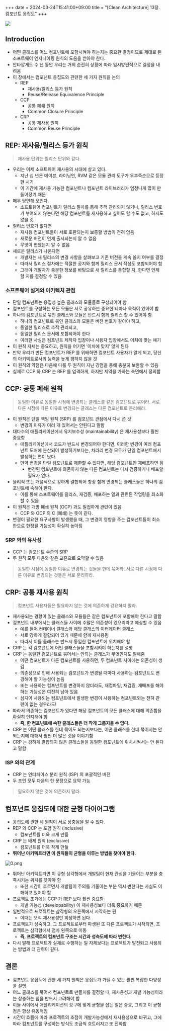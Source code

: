+++ 
date = 2024-03-24T15:41:00+09:00
title = "[Clean Architecture] 13장. 컴포넌트 응집도"
+++

<img src="/images/books/clean-architecture/cover.jpg">

## Introduction

- 어떤 클래스를 어느 컴포넌트에 포함시켜야 하는지는 중요한 결정이므로 제대로 된 소프트웨어 엔지니어링 원칙의 도움을 받아야 한다.
- 안타깝게도 수 년 동안 우리는 거의 순전히 상황에 따라 임시방편적으로 결정을 내려옴
- 이 장에서는 컴포넌트 응집도와 관련한 세 가지 원칙을 논의
  - REP
    - 재사용/릴리스 등가 원칙
    - Reuse/Release Equivalence Principle
  - CCP
    - 공통 폐쇄 원칙
    - Common Closure Principle
  - CRP
    - 공통 재사용 원칙
    - Common Reuse Principle

## REP: 재사용/릴리스 등가 원칙

> 재사용 단위는 릴리스 단위와 같다.

- 우리는 이제 소프트웨어 재사용의 시대에 살고 있다.
  - 지난 십 년은 메이븐, 라이닝언, RVM 같은 모듈 관리 도구가 우후죽순으로 등장한 시기
  - 이 기간에 재사용 가능한 컴포넌트나 컴포넌트 라이브러리가 엄청나게 많이 만들어졌기 때문
- 매우 당연해 보인다.
  - 소프트웨어 컴포넌트가 릴리스 절차를 통해 추적 관리되지 않거나, 릴리스 번호가 부여되지 않는다면 해당 컴포넌트를 재사용하고 싶어도 할 수도 없고, 하지도 않을 것
- 릴리스 번호가 없다면
  - 재사용 컴포넌트들이 서로 호환되는지 보증할 방법이 전혀 없음
  - 새로운 버전이 언제 출시되는지 알 수 없음
  - 무엇이 변했는지 알 수 없음
- 새로운 릴리스가 나온다면
  - 개발자는 새 릴리스의 변경 사항을 살펴보고 기존 버전을 계속 쓸지 여부를 결정
  - 따라서 릴리스 절차에는 적절한 공지와 함께 릴리스 문서 작성도 포함되어야 함
  - 그래야 개발자가 충분한 정보를 바탕으로 새 릴리스를 통합할 지, 한다면 언제 할 지를 결정할 수 있음

### 소프트웨어 설계와 아키텍처 관점

- 단일 컴포넌트는 응집성 높은 클래스와 모듈들로 구성되어야 함
- 컴포넌트를 구성하는 모든 모듈은 서로 공유하는 중요한 테마나 목적이 있어야 함
- 하나의 컴포넌트로 묶인 클래스와 모듈은 반드시 함께 릴리스 할 수 있어야 함
  - 하나의 컴포넌트로 묶인 클래스와 모듈은 버전 번호가 같아야 하고,
  - 동일한 릴리스로 추적 관리되고,
  - 동일한 릴리스 문서에 포함되어야 한다
  - 이러한 사실은 컴포넌트 제작자 입장이나 사용자 입장에서도 이치에 맞는 얘기
- 이 원칙 자체는 중요하고, 원칙을 어기면 ‘이치에 맞지’ 않게 된다
- 만약 우리가 만든 컴포넌트가 REP 를 위배하면 컴포넌트 사용자가 알게 되고, 당신의 아키텍트로서의 능력을 높게 평하지 않을 것
- 이 원칙의 약점은 다음에 다룰 두 원칙이 지닌 강점을 통해 충분히 보완할 수 있음
- 실제로 CCP 와 CRP 는 REP 를 엄격하게, 하지만 제약을 가하는 측면에서 정의함

## CCP: 공통 폐쇄 원칙

> 동일한 이유로 동일한 시점에 변경되는 클래스를 같은 컴포넌트로 묶어라.
> 서로 다른 시점에 다른 이유로 변경되는 클래스는 다른 컴포넌트로 분리해라.

- 이 원칙은 단일 책임 원칙 (SRP) 를 컴포넌트 관점에서 다시 쓴 것
  - 변경의 이유가 여러 개 있어서는 안된다고 말함
- 대다수의 애플리케이션에서 유지보수성 (maintainability) 은 재사용성보다 훨씬 중요함
  - 애플리케이션에서 코드가 반드시 변경되어야 한다면, 이러한 변경이 여러 컴포넌트 도처에 분산되어 발생하기보다는, 차라리 변경 모두가 단일 컴포넌트에서 발생하는 편이 낫다.
  - 만약 변경을 단일 컴포넌트로 제한할 수 있다면, 해당 컴포넌트만 재배포하면 됨
    - 변경된 컴포넌트에 의존하지 않는 다른 컴포넌트는 다시 검증하거나 배포할 필요가 없다.
- 물리적 또는 개념적으로 강하게 결합되어 항상 함께 변경되는 클래스들은 하나의 컴포넌트에 속해야 한다.
  - 이를 통해 소프트웨어를 릴리스, 재검증, 배포하는 일과 관련된 작업량을 최소화할 수 있음
- 이 원칙은 개방 폐쇄 원칙 (OCP) 과도 밀접하게 관련이 있음
  - CCP 와 OCP 의 C (폐쇄) 는 뜻이 같다.
- 변경이 필요한 요구사항이 발생했을 때, 그 변경이 영향을 주는 컴포넌트들이 최소한으로 한정될 가능성이 확실히 높아짐

### SRP 와의 유사성

- CCP 는 컴포넌트 수준의 SRP
- 두 원칙 모두 다음와 같은 교휸으로 요약할 수 있음

> 동일한 시점에 동일한 이유로 변경되는 것들을 한데 묶어라.
> 서로 다른 시점에 다른 이유로 변경되는 것들은 서로 분리하라.

## CRP: 공통 재사용 원칙

> 컴포넌트 사용자들은 필요하지 않는 것에 의존하게 강요하지 말라.

- 재사용되는 경향이 있는 클래스와 모듈들은 같은 컴포넌트에 포함해야 한다고 말함
- 컴포넌트 내부에서는 클래스들 사이에 수많은 의존성이 있으리라고 예상할 수 있음
  - 예를 들어 컨테이너 클래스와 해당 클래스의 이터레이터 클래스
  - 서로 강하게 결합되어 있기 때문에 함께 재사용됨
  - 따라서 이들 클래스는 반드시 동일한 컴포넌트에 위치해야 함
- CRP 는 각 컴포넌트에 어떤 클래스들을 포함시켜야 하는지를 설명
- CRP 는 동일한 컴포넌트로 묶어서는 안되는 클래스가 무엇인지도 말해줌
  - 어떤 컴포넌트가 다른 컴포넌트를 사용하면, 두 컴포넌트 사이에는 의존성이 생김
  - 의존성으로 인해 사용되는 컴포넌트가 변경될 때마다 사용하는 컴포넌트도 변경해야 할 가능성이 높음
  - 또는 사용하는 컴포넌트를 변경하지 않더라도, 재컴파일, 재검증, 재배포를 해야 하는 가능성은 여전히 남아 있음
  - 심지어 사용되는 컴포넌트에서 발생한 변경이 사용하는 컴포넌트와는 전혀 관련이 없는 경우라도!
- 따라서 의존하는 컴포넌트가 있다면 해당 컴포넌트의 모든 클래스에 대해 의존함을 확실히 인지해야 함
  - **즉, 한 컴포넌트에 속한 클래스들은 더 작게 그룹지을 수 없다.**
- CRP 는 어떤 클래스를 한데 묶어도 되는지보다는, 어떤 클래스를 한데 묶어서는 안 되는지에 대해서 훨씬 더 많은 것을 이야기함
- CRP 는 강하게 결합되지 않은 클래스들을 동일한 컴포넌트에 위치시켜서는 안 된다고 말함

### ISP 와의 관계

- CRP 는 인터페이스 분리 원칙 (ISP) 의 포괄적인 버전
- 두 조언 모두 다음의 한 문장으로 요약 가능

> 필요하지 않은 것에 의존하지 말라.

## 컴포넌트 응집도에 대한 균형 다이어그램

- 응집도에 관한 세 원칙이 서로 상충됨을 알 수 있다.
- REP 와 CCP 는 포함 원칙 (inclusive)
  - 컴포넌트를 더욱 크게 만듦
- CRP 는 배제 원칙 (exclusive)
  - 컴포넌트를 더욱 작게 만듦
- **뛰어난 아키텍트라면 이 원칙들이 균형을 이루는 방법을 찾아야 한다.**

![0.png](/images/books/clean-architecture/chapter13/0.png)

- 뛰어난 아키텍트라면 이 규형 삼각형에서 개발팀이 현재 관심을 기울이는 부분을 충족시키는 위치를 찾아야 함
  - 또한 시간이 흐르면서 개발팀이 주의를 기울이는 부분 역시 변한다는 사실도 이해하고 있어야 함
- 프로젝트 초기에는 CCP 가 REP 보다 훨씬 중요함
  - 개발 가능성 (developability) 이 재사용성보다 더욱 중요하기 때문
- 일반적으로 프로젝트는 삼각형의 오른쪽에서 시작하는 편
  - 이때는 오직 재사용성만 희생하면 된다.
- 프로젝트가 성숙하고, 그 프로젝트로부터 파생된 또 다른 프로젝트가 시작되면, 프로젝트는 삼각형에서 점차 왼쪽으로 이동
  - **즉, 프로젝트의 컴포넌트 구조는 시간과 성숙도에 따라 변한다.**
- 다시 말해 프로젝트가 실제로 수행하는 일 자체보다는 프로젝트가 발전되고 사용되는 방법과 더 관련이 깊다.

## 결론

- 컴포넌트 응집도에 관한 세 가지 원칙은 응집도가 가질 수 있는 훨씬 복잡한 다양성을 설명
- 어느 클래스를 묶어서 컴포넌트로 만들지를 결정할 때, 재사용성과 개발 가능성이라는 상충하는 힘을 반드시 고려해야 함
- 이들 사이에서 애플리케이션의 요구에 맞게 균형을 잡는 일은 중요, 그리고 이 균형점은 항상 유동적임
- 시간이 흐름에 따라 프로젝트의 초점이 개발가능성에서 재사용성으로 바뀌고, 그에 따라 컴포넌트를 구성하는 방식도 조금씩 흐트러지고 또 진화함
